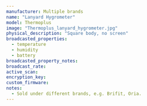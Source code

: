 ```yaml
---
manufacturer: Multiple brands
name: "Lanyard Hygrometer"
model: Thermoplus
image: "Thermoplus_lanyard_hygrometer.jpg"
physical_description: "Square body, no screen"
broadcasted_properties:
  - temperature
  - humidity
  - battery
broadcasted_property_notes:
broadcast_rate:
active_scan:
encryption_key:
custom_firmware:
notes:
  - Sold under different brands, e.g. Brifit, Oria.
---
```

